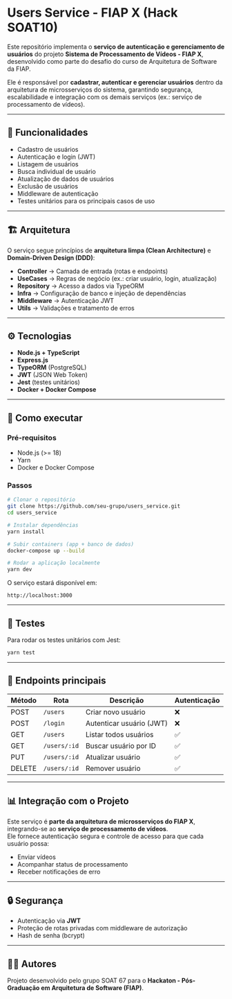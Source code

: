 # Users Service - FIAP X (Hack SOAT10)

Este repositório implementa o **serviço de autenticação e gerenciamento de usuários** do projeto **Sistema de Processamento de Vídeos - FIAP X**, desenvolvido como parte do desafio do curso de Arquitetura de Software da FIAP.  

Ele é responsável por **cadastrar, autenticar e gerenciar usuários** dentro da arquitetura de microsserviços do sistema, garantindo segurança, escalabilidade e integração com os demais serviços (ex.: serviço de processamento de vídeos).  

---

## 📌 Funcionalidades

- Cadastro de usuários  
- Autenticação e login (JWT)  
- Listagem de usuários  
- Busca individual de usuário  
- Atualização de dados de usuários  
- Exclusão de usuários  
- Middleware de autenticação  
- Testes unitários para os principais casos de uso  

---

## 🏗️ Arquitetura

O serviço segue princípios de **arquitetura limpa (Clean Architecture)** e **Domain-Driven Design (DDD)**:  

- **Controller** → Camada de entrada (rotas e endpoints)  
- **UseCases** → Regras de negócio (ex.: criar usuário, login, atualização)  
- **Repository** → Acesso a dados via TypeORM  
- **Infra** → Configuração de banco e injeção de dependências  
- **Middleware** → Autenticação JWT  
- **Utils** → Validações e tratamento de erros  

---

## ⚙️ Tecnologias

- **Node.js + TypeScript**  
- **Express.js**  
- **TypeORM** (PostgreSQL)  
- **JWT** (JSON Web Token)  
- **Jest** (testes unitários)  
- **Docker + Docker Compose**  

---

## 🚀 Como executar

### Pré-requisitos
- Node.js (>= 18)  
- Yarn  
- Docker e Docker Compose  

### Passos

```bash
# Clonar o repositório
git clone https://github.com/seu-grupo/users_service.git
cd users_service

# Instalar dependências
yarn install

# Subir containers (app + banco de dados)
docker-compose up --build

# Rodar a aplicação localmente
yarn dev
```

O serviço estará disponível em:  
```
http://localhost:3000
```

---

## 🧪 Testes

Para rodar os testes unitários com Jest:  

```bash
yarn test
```

---

## 📡 Endpoints principais

| Método | Rota           | Descrição                  | Autenticação |
|--------|---------------|----------------------------|---------------|
| POST   | `/users`      | Criar novo usuário         | ❌            |
| POST   | `/login`      | Autenticar usuário (JWT)   | ❌            |
| GET    | `/users`      | Listar todos usuários      | ✅            |
| GET    | `/users/:id`  | Buscar usuário por ID      | ✅            |
| PUT    | `/users/:id`  | Atualizar usuário          | ✅            |
| DELETE | `/users/:id`  | Remover usuário            | ✅            |

---

## 📊 Integração com o Projeto

Este serviço é **parte da arquitetura de microsserviços do FIAP X**, integrando-se ao **serviço de processamento de vídeos**.  
Ele fornece autenticação segura e controle de acesso para que cada usuário possa:  

- Enviar vídeos  
- Acompanhar status de processamento  
- Receber notificações de erro  

---

## 🔒 Segurança

- Autenticação via **JWT**  
- Proteção de rotas privadas com middleware de autorização  
- Hash de senha (bcrypt)  

---

## 👨‍💻 Autores

Projeto desenvolvido pelo grupo SOAT 67 para o **Hackaton - Pós-Graduação em Arquitetura de Software (FIAP)**.  
